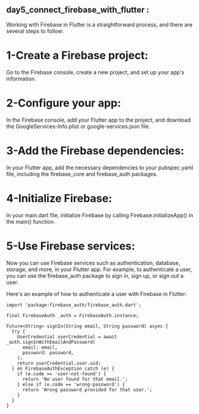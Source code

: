 <h2> day5_connect_firebase_with_flutter :</h2>

Working with Firebase in Flutter is a straightforward process, and there are several steps to follow:



# 1-Create a Firebase project:
 Go to the Firebase console, create a new project, and set up your app's information.

# 2-Configure your app: 
In the Firebase console, add your Flutter app to the project, and download the GoogleServices-Info.plist or google-services.json file.

# 3-Add the Firebase dependencies: 
In your Flutter app, add the necessary dependencies to your pubspec.yaml file, including the firebase_core and firebase_auth packages.

# 4-Initialize Firebase: 
In your main.dart file, initialize Firebase by calling Firebase.initializeApp() in the main() function.

# 5-Use Firebase services:
Now you can use Firebase services such as authentication, database, storage, and more, in your Flutter app. For example, to authenticate a user, you can use the firebase_auth package to sign in, sign up, or sign out a user.


Here's an example of how to authenticate a user with Firebase in Flutter:


```
import 'package:firebase_auth/firebase_auth.dart';

final FirebaseAuth _auth = FirebaseAuth.instance;

Future<String> signIn(String email, String password) async {
  try {
    UserCredential userCredential = await _auth.signInWithEmailAndPassword(
      email: email,
      password: password,
    );
    return userCredential.user.uid;
  } on FirebaseAuthException catch (e) {
    if (e.code == 'user-not-found') {
      return 'No user found for that email.';
    } else if (e.code == 'wrong-password') {
      return 'Wrong password provided for that user.';
    }
  }
}
```
